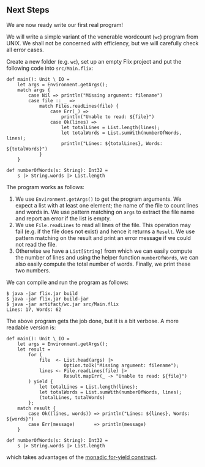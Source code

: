 ## Next Steps

We are now ready write our first real program! 

We will write a simple variant of the venerable wordcount (`wc`) program from
UNIX. We shall not be concerned with efficiency, but we will carefully check all 
error cases. 

Create a new folder (e.g. `wc`), set up an empty Flix project and put the following code into `src/Main.flix`:

```flix
def main(): Unit \ IO = 
    let args = Environment.getArgs();
    match args {
        case Nil => println("Missing argument: filename")
        case file :: _ => 
            match Files.readLines(file) {
                case Err(_) => 
                    println("Unable to read: ${file}")
                case Ok(lines) => 
                    let totalLines = List.length(lines);
                    let totalWords = List.sumWith(numberOfWords, lines);
                    println("Lines: ${totalLines}, Words: ${totalWords}")
            }
    }

def numberOfWords(s: String): Int32 = 
    s |> String.words |> List.length
```

The program works as follows:

1. We use `Environment.getArgs()` to get the program arguments. We expect a list
   with at least one element; the name of the file to count lines and words in.
   We use pattern matching on `args` to extract the file name and report an
   error if the list is empty.
2. We use `File.readLines` to read all lines of the file. This operation may
   fail (e.g. if the file does not exist) and hence it returns a `Result`. We use pattern matching on the result and print an error message if we could not read the file.
3. Otherwise we have a `List[String]` from which we can easily compute the
   number of lines and using the helper function `numberOfWords`, we can also
   easily compute the total number of words. Finally, we print these two numbers.

We can compile and run the program as follows:

```shell
$ java -jar flix.jar build    
$ java -jar flix.jar build-jar
$ java -jar artifact/wc.jar src/Main.flix
Lines: 17, Words: 62
```

The above program gets the job done, but it is a bit verbose. A more readable
version is:

```flix
def main(): Unit \ IO = 
    let args = Environment.getArgs();
    let result = 
        for (
            file  <- List.head(args) |> 
                     Option.toOk("Missing argument: filename");
            lines <- File.readLines(file) |> 
                     Result.mapErr(_ -> "Unable to read: ${file}")
        ) yield {
            let totalLines = List.length(lines);
            let totalWords = List.sumWith(numberOfWords, lines);
            (totalLines, totalWords)
        };
    match result {
        case Ok((lines, words)) => println("Lines: ${lines}, Words: ${words}")
        case Err(message)       => println(message)
    }

def numberOfWords(s: String): Int32 = 
    s |> String.words |> List.length
```

which takes advantages of the [monadic for-yield construct](./monadic-for-yield.md).
